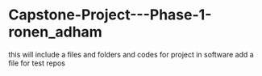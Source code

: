 # Capstone-Project---Phase-1-ronen_adham
this will include a files and folders and codes for project in software
add a file for test repos
